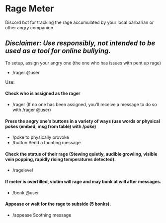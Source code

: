 # Rage Meter
Discord bot for tracking the rage accumulated by your local barbarian or other angry companion.

## *Disclaimer: Use responsibly, not intended to be used as a tool for online bullying.*

To setup, assign your angry one (the one who has issues with pent up rage)
* /rager @user

Use:
#### Check who is assigned as the rager
* /rager (If no one has been assigned, you'll receive a message to do so with /rager @user)
#### Press the angry one's buttons in a variety of ways (use words or physical pokes (embed, msg from table) with /poke)
* /poke to physically provoke
* /button Send a taunting message
#### Check the status of their rage (Stewing quietly, audible growling, visible vein popping, rapidly rising temperatures detected).
* /ragelevel
#### If meter is overfilled, victim will rage and may bonk at will after messages.
* /bonk @user
#### Appease or wait for the rage to subside (5 bonks).
* /appease Soothing message
